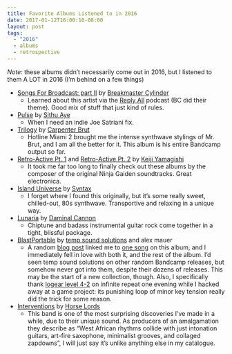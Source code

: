 ```yaml
---
title: Favorite Albums Listened to in 2016
date: 2017-01-12T16:00:10-08:00
layout: post
tags:
  - "2016"
  - albums
  - retrospective
---
```

_Note:_ these albums didn&#8217;t necessarily come out in 2016, but I listened to them A LOT in 2016 (I&#8217;m behind on a few things)

<!--more-->

  * [Songs For Broadcast: part II](https://breakmastercylinder.bandcamp.com/album/songs-for-broadcast-part-ii) by [Breakmaster Cylinder](https://breakmastercylinder.bandcamp.com)
      * Learned about this artist via the [Reply All](http://replyall.limo) podcast (BC did their theme). Good mix of stuff that just kind of rules.
  * [Pulse](https://sithuayemusic.bandcamp.com/album/pulse) by [Sithu Aye](https://sithuayemusic.bandcamp.com)
      * When I need an indie Joe Satriani fix.
  * [Trilogy](https://carpenterbrut.bandcamp.com/album/trilogy) by [Carpenter Brut](https://carpenterbrut.bandcamp.com)
      * Hotline Miami 2 brought me the intense synthwave stylings of Mr. Brut, and I am all the better for it. This album is his entire Bandcamp output so far.
  * [Retro-Active Pt. 1](http://store.bravewave.net/album/retro-active-pt-1) and [Retro-Active Pt. 2](http://store.bravewave.net/album/retro-active-pt-2) by [Keiji Yamagishi](http://store.bravewave.net)
      * It took me far too long to finally check out these albums by the composer of the original Ninja Gaiden soundtracks. Great electronica.
  * [Island Universe](http://30thfloor.uk/album/island-universe) by [Syntax](https://soundcloud.com/syntax201)
      * I forget where I found this originally, but it&#8217;s some really sweet, chilled-out, 80s synthwave. Transportive and relaxing in a unique way.
  * [Lunaria](https://danimalcannon.bandcamp.com/album/lunaria) by [Daminal Cannon](https://danimalcannon.bandcamp.com)
      * Chiptune and badass instrumental guitar rock come together in a tight, blissful package.
  * [BlastPortable](https://tempsoundsolutions.bandcamp.com/album/temp-sound-solutions-and-alex-mauer-present-blast-portable) by [temp sound solutions](https://tempsoundsolutions.bandcamp.com) and alex mauer
      * A random [blog post](http://www.gamemusic4all.com/blog/2016/5/3/listen-to-fusion-of-chiptune-rock-zaxxoff-by-temp-sound-solutions-alex-mauer) linked me to [one song](https://tempsoundsolutions.bandcamp.com/track/tony-danza) on this album, and I immediately fell in love with both it, and the rest of the album. I&#8217;d seen temp sound solutions on other random Bandcamp releases, but somehow never got into them, despite their dozens of releases. This may be the start of a new collection, though. Also, I specifically thank [logear level 4-2](https://tempsoundsolutions.bandcamp.com/track/logear-level-4-2) on infinite repeat one evening while I hacked away at a game project: its punishing loop of minor key tension really did the trick for some reason.
  * [Interventions](https://horselords.bandcamp.com/album/interventions) by [Horse Lords](https://horselords.bandcamp.com)
      * This band is one of the most surprising discoveries I&#8217;ve made in a while, due to their unique sound. As producers of an amalgamation they describe as &#8220;West African rhythms collide with just intonation guitars, art-fire saxophone, minimalist grooves, and collaged zapdowns&#8221;, I will just say it&#8217;s unlike anything else in my catalogue.
